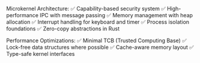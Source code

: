 Microkernel Architecture:
✅ Capability-based security system
✅ High-performance IPC with message passing
✅ Memory management with heap allocation
✅ Interrupt handling for keyboard and timer
✅ Process isolation foundations
✅ Zero-copy abstractions in Rust

Performance Optimizations:
✅ Minimal TCB (Trusted Computing Base)
✅ Lock-free data structures where possible
✅ Cache-aware memory layout
✅ Type-safe kernel interfaces

